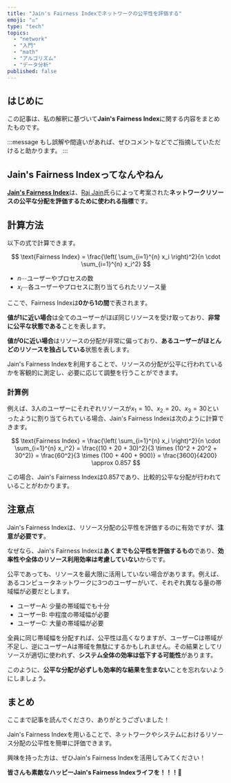 ```yaml
---
title: "Jain's Fairness Indexでネットワークの公平性を評価する"
emoji: "⚖️"
type: "tech"
topics:
  - "network"
  - "入門"
  - "math"
  - "アルゴリズム"
  - "データ分析"
published: false
---
```


## はじめに

この記事は、私の解釈に基づいて**Jain's Fairness Index**に関する内容をまとめたものです。

:::message
もし誤解や間違いがあれば、ぜひコメントなどでご指摘していただけると助かります。
:::

## Jain's Fairness Indexってなんやねん

[**Jain's Fairness Index**](https://en.wikipedia.org/wiki/Fairness_measure)は、[Raj Jain](https://en.wikipedia.org/wiki/Raj_Jain)氏らによって考案された**ネットワークリソースの公平な分配を評価するために使われる指標**です。

## 計算方法

以下の式で計算できます。

$$
\text{Fairness Index} = \frac{\left( \sum_{i=1}^{n} x_i \right)^2}{n \cdot \sum_{i=1}^{n} x_i^2}
$$

- $n$⋯ユーザーやプロセスの数
- $x_i$⋯各ユーザーやプロセスに割り当てられたリソース量

ここで、Fairness Indexは**0から1の間**で表されます。

**値が1に近い場合**は全てのユーザーがほぼ同じリソースを受け取っており、**非常に公平な状態である**ことを表します。

**値が0に近い場合**はリソースの分配が非常に偏っており、**あるユーザーがほとんどのリソースを独占している**状態を表します。

Jain's Fairness Indexを利用することで、リソースの分配が公平に行われているかを客観的に測定し、必要に応じて調整を行うことができます。

### 計算例

例えば、3人のユーザーにそれぞれリソースが$x_1 = 10$、$x_2 = 20$、$x_3 = 30$といったように割り当てられている場合、Jain's Fairness Indexは次のように計算できます。

$$
\text{Fairness Index} = \frac{\left( \sum_{i=1}^{n} x_i \right)^2}{n \cdot \sum_{i=1}^{n} x_i^2} = \frac{(10 + 20 + 30)^2}{3 \times (10^2 + 20^2 + 30^2)} = \frac{60^2}{3 \times (100 + 400 + 900)} = \frac{3600}{4200} \approx 0.857
$$

この場合、Jain's Fairness Indexは0.857であり、比較的公平な分配が行われていることがわかります。

## 注意点

Jain's Fairness Indexは、リソース分配の公平性を評価するのに有効ですが、**注意が必要です**。

なぜなら、Jain's Fairness Indexは**あくまでも公平性を評価するもの**であり、**効率性や全体のリソース利用効率は考慮していない**からです。

公平であっても、リソースを最大限に活用していない場合があります。例えば、あるコンピュータネットワークに3つのユーザーがいて、それぞれ異なる量の帯域幅が必要だとします。

- ユーザーA: 少量の帯域幅でも十分
- ユーザーB: 中程度の帯域幅が必要
- ユーザーC: 大量の帯域幅が必要

全員に同じ帯域幅を分配すれば、公平性は高くなりますが、ユーザーCは帯域が不足し、逆にユーザーAは帯域を無駄にするかもしれません。その結果としてリソースが適切に使われず、**システム全体の効率は低下する可能性**があります。

このように、**公平な分配が必ずしも効率的な結果を生まない**ことを忘れないようにしましょう。

## まとめ

ここまで記事を読んでくださり、ありがとうございました！

Jain's Fairness Indexを用いることで、ネットワークやシステムにおけるリソース分配の公平性を簡単に評価できます。

興味を持った方は、ぜひJain's Fairness Indexを活用してみてください！

**皆さんも素敵なハッピーJain's Fairness Indexライフを！！！🌸**
